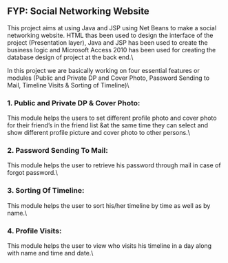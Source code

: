 ## FYP: Social Networking Website

This project aims at using Java and JSP using Net Beans to make a social networking website. HTML thas been used to design the interface of the project (Presentation layer), Java and JSP has been used to create the business logic and Microsoft Access 2010 has been used for creating the database design of project at the back end.\


In this project we are basically working on four essential features or modules (Public and Private DP and Cover Photo, Password Sending to Mail, Timeline Visits & Sorting of Timeline)\

### 1. Public and Private DP & Cover Photo:
This module helps the users to set different profile photo and cover photo for their friend’s in the friend list &at the same time they can select and show different profile picture and cover photo to other persons.\


### 2.  Password Sending To Mail:
This module helps the user to retrieve his password through mail in case of forgot password.\

### 3.  Sorting Of Timeline:
This module helps the user to sort his/her timeline by time as well as by name.\


### 4.  Profile Visits:
This module helps the user to view who visits his timeline in a day along with name and time and date.\

